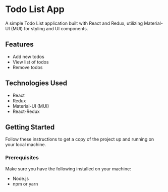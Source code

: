 # Todo List App

A simple Todo List application built with React and Redux, utilizing Material-UI (MUI) for styling and UI components.

## Features

- Add new todos
- View list of todos
- Remove todos

## Technologies Used

- React
- Redux
- Material-UI (MUI)
- React-Redux

## Getting Started

Follow these instructions to get a copy of the project up and running on your local machine.

### Prerequisites

Make sure you have the following installed on your machine:

- Node.js
- npm or yarn

